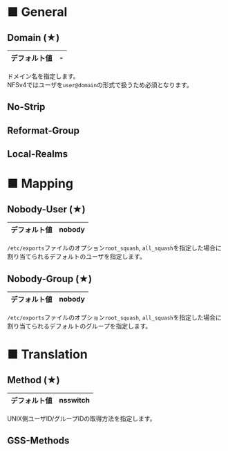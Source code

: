 # ■ General
## Domain (★)
|デフォルト値|-|
|:---|:---|

ドメイン名を指定します。  
NFSv4ではユーザを`user@domain`の形式で扱うため必須となります。

## No-Strip
## Reformat-Group
## Local-Realms

# ■ Mapping
## Nobody-User (★)
|デフォルト値|nobody|
|:---|:---|

`/etc/exports`ファイルのオプション`root_squash`, `all_squash`を指定した場合に割り当てられるデフォルトのユーザを指定します。 

## Nobody-Group (★)
|デフォルト値|nobody|
|:---|:---|

`/etc/exports`ファイルのオプション`root_squash`, `all_squash`を指定した場合に割り当てられるデフォルトのグループを指定します。 

# ■ Translation
## Method (★)
|デフォルト値|nsswitch|
|:---|:---|

UNIX側ユーザID/グループIDの取得方法を指定します。

## GSS-Methods
